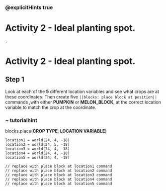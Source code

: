 ### @explicitHints true
# Activity 2 - Ideal planting spot.

```python
.
```
# Activity 2 - Ideal planting spot.

## Step 1
Look at each of the **5** different location variables and see what crops are at these coordinates. Then create
five `||blocks: place block at position||` commands ,with either **PUMPKIN** or **MELON_BLOCK**, at the correct location variable 
to match the crop at the coordinate. 

### ~ tutorialhint
blocks.place(**CROP TYPE**, **LOCATION VARIABLE**)

```template
location1 = world(24, 4, -18)
location2 = world(24, 5, -18)
location3 = world(24, 4, -18)
location4 = world(24, 4, -18)
location5 = world(24, 4, -18)

// replace with place block at location1 command
// replace with place block at location2 command
// replace with place block at location3 command
// replace with place block at location4 command
// replace with place block at location5 command
```
